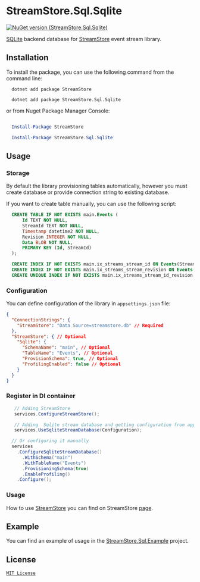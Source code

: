 # StreamStore.Sql.Sqlite

[![NuGet version (StreamStore.Sql.Sqlite)](https://img.shields.io/nuget/v/StreamStore.Sql.Sqlite.svg?style=flat-square)](https://www.nuget.org/packages/StreamStore.Sql.Sqlite/)

[SQLite] backend database for [StreamStore] event stream library.

## Installation

To install the package, you can use the following command from the command line:

```dotnetcli
  dotnet add package StreamStore

  dotnet add package StreamStore.Sql.Sqlite
```

or from Nuget Package Manager Console:

```powershell

  Install-Package StreamStore

  Install-Package StreamStore.Sql.Sqlite
```

## Usage

### Storage

By default the library provisioning tables automatically, however you must create database or provide connection string to existing database.

If you want to create table manually, you can use the following script:

```sql
  CREATE TABLE IF NOT EXISTS main.Events (
      Id TEXT NOT NULL,
      StreamId TEXT NOT NULL,
      Timestamp datetime2 NOT NULL, 
      Revision INTEGER NOT NULL,
      Data BLOB NOT NULL,
      PRIMARY KEY (Id, StreamId)
  );

  CREATE INDEX IF NOT EXISTS main.ix_streams_stream_id ON Events(StreamId);
  CREATE INDEX IF NOT EXISTS main.ix_streams_stream_revision ON Events(Revision);
  CREATE UNIQUE INDEX IF NOT EXISTS main.ix_streams_stream_id_revision ON Events(StreamId, Revision);
```

### Configuration

You can define configuration of the library in `appsettings.json` file:

```json
{
  "ConnectionStrings": {
    "StreamStore": "Data Source=streamstore.db" // Required
  },
  "StreamStore": { // Optional
    "Sqlite": {
      "SchemaName": "main", // Optional
      "TableName": "Events", // Optional
      "ProvisionSchema": true, // Optional
      "ProfilingEnabled": false // Optional
    }
  }
}
```

### Register in DI container

```csharp
   // Adding StreamStore
   services.ConfigureStreamStore();

   // Adding  Sqlite stream database and getting configuration from appsettings.json
   services.UseSqliteStreamDatabase(Configuration);

  // Or configuring it manually
  services
    .ConfigureSqliteStreamDatabase()
      .WithSchema("main")
      .WithTableName("Events")
      .ProvisioningSchema(true)
      .EnableProfiling()
    .Configure();
```

### Usage

How to use [StreamStore] you can find on StreamStore [page][Usage].
## Example

You can find an example of usage in the [StreamStore.Sql.Example](https://github.com/kostiantyn-matsebora/streamstore/tree/master/src/StreamStore.Sql.Example) project.


## License

[`MIT License`](../../LICENSE)

[StreamStore]: https://github.com/kostiantyn-matsebora/streamstore/tree/master
[Usage]: https://github.com/kostiantyn-matsebora/streamstore/tree/master#usage
[SQLite]: https://www.sqlite.org/index.html
